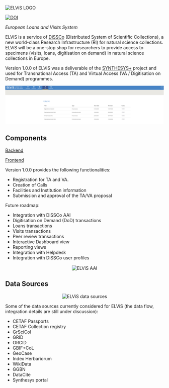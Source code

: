 ![ELViS LOGO](elvis-logo.png)

[![DOI](https://zenodo.org/badge/227076941.svg)](https://zenodo.org/badge/latestdoi/227076941)

*European Loans and Visits System* 

ELViS is a service of [DiSSCo](https://dissco.eu) (Distributed System of Scientific Collections), a 
new world-class Research Infrastructure (RI) for natural science collections. ELViS will be a one-stop shop for researchers to provide access to specimens (visits, loans, digitisation on demand) in natural science collections in Europe. 

Version 1.0.0 of ELViS was a deliverable of the [SYNTHESYS+](http://www.synthesys.info/) project and used for  Transnational Access (TA) and Virtual 
Access (VA / Digitisation on Demand) programmes.


![ELViS screenshot](elvis-front-page.png)


## Components 


[Backend](https://github.com/DiSSCo/elvis-backend)

[Frontend](https://github.com/DiSSCo/elvis-frontend)

Version 1.0.0 provides the following functionalities: 
- Registration for TA and VA.
- Creation of Calls
- Facilities and Institution information
- Submission and approval of the TA/VA proposal

Future roadmap: 

- Integration with DiSSCo AAI 
- Digitisation on Demand (DoD) transactions
- Loans transactions
- Visits transactions
- Peer review transactions 
- Interactive Dashboard view
- Reporting views
- Integration with Helpdesk
- Integration with DiSSCo user profiles 

<p align="center">
 <img align=center src="high-level-aai-elvis.png" alt="ELViS AAI"></img>
</p>

## Data Sources 

<p align="center">
  <img align=center src="elvis-data-sources.png" alt="ELViS data sources"></img>
</p>


Some of the data sources currently considered for ELViS 
(the data flow, integration details are still under discussion): 

- CETAF Passports
- CETAF Collection registry
- GrSciCol
- GRID
- ORCID
- GBIF+CoL
- GeoCase
- Index Herbariorum
- WikiData
- GGBN
- DataCite
- Synthesys portal


